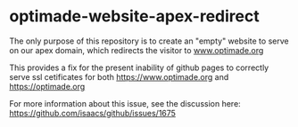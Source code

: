 # optimade-website-apex-redirect
The only purpose of this repository is to create an "empty" website to serve on our apex domain, which redirects the visitor to www.optimade.org

This provides a fix for the present inability of github pages to correctly serve ssl cetificates for both https://www.optimade.org and https://optimade.org  

For more information about this issue, see the discussion here: https://github.com/isaacs/github/issues/1675
